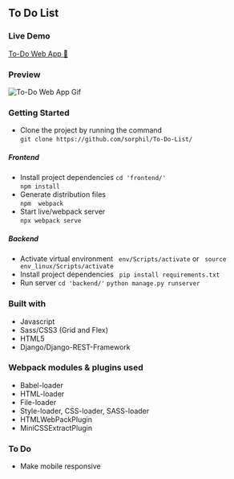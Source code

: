 ## To Do List
### Live Demo
[To-Do Web App 📒](https://sorphil.github.io/To-Do-List/)   

### Preview
![To-Do Web App Gif](https://media.giphy.com/media/TF615bphih033LVU9o/giphy.gif)  


### Getting Started
* Clone the project by running the command   
```git clone https://github.com/sorphil/To-Do-List/```   

##### Frontend
* Install project dependencies
```cd 'frontend/'```  
```npm install```  
* Generate distribution files    
```npm  webpack```  
* Start live/webpack server  
```npx webpack serve```

##### Backend
* Activate virtual environment
``` env/Scripts/activate```
or 
``` source env_linux/Scripts/activate```
* Install project dependencies
``` pip install requirements.txt```
* Run server
``` cd 'backend/' ```
``` python manage.py runserver ```



### Built with
- Javascript
- Sass/CSS3 (Grid and Flex)
- HTML5
- Django/Django-REST-Framework

### Webpack modules & plugins used
- Babel-loader
- HTML-loader
- File-loader
- Style-loader, CSS-loader, SASS-loader
- HTMLWebPackPlugin
- MiniCSSExtractPlugin  

### To Do
- Make mobile responsive



